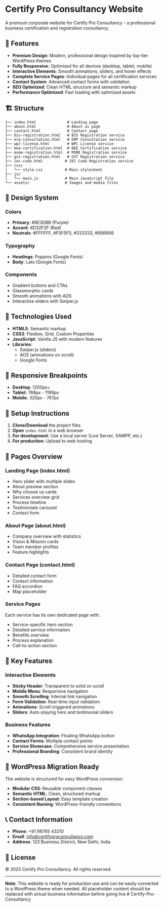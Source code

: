 # Certify Pro Consultancy Website

A premium corporate website for Certify Pro Consultancy - a professional business certification and registration consultancy.

## 🌟 Features

- **Premium Design**: Modern, professional design inspired by top-tier WordPress themes
- **Fully Responsive**: Optimized for all devices (desktop, tablet, mobile)
- **Interactive Elements**: Smooth animations, sliders, and hover effects
- **Complete Service Pages**: Individual pages for all certification services
- **Contact System**: Advanced contact forms with validation
- **SEO Optimized**: Clean HTML structure and semantic markup
- **Performance Optimized**: Fast loading with optimized assets

## 🏗️ Structure

```
├── index.html              # Landing page
├── about.html              # About us page
├── contact.html            # Contact page
├── bis-registration.html   # BIS Registration service
├── erp-consultation.html   # ERP Consultation service
├── wpc-license.html        # WPC License service
├── bee-certification.html  # BEE Certification service
├── msme-registration.html  # MSME Registration service
├── gst-registration.html   # GST Registration service
├── iec-code.html          # IEC Code Registration service
├── css/
│   └── style.css          # Main stylesheet
├── js/
│   └── main.js            # Main JavaScript file
└── assets/                # Images and media files
```

## 🎨 Design System

### Colors
- **Primary**: #8E3DBB (Purple)
- **Accent**: #D32F2F (Red)
- **Neutrals**: #FFFFFF, #F5F5F5, #333333, #666666

### Typography
- **Headings**: Poppins (Google Fonts)
- **Body**: Lato (Google Fonts)

### Components
- Gradient buttons and CTAs
- Glassmorphic cards
- Smooth animations with AOS
- Interactive sliders with Swiper.js

## 🚀 Technologies Used

- **HTML5**: Semantic markup
- **CSS3**: Flexbox, Grid, Custom Properties
- **JavaScript**: Vanilla JS with modern features
- **Libraries**:
  - Swiper.js (sliders)
  - AOS (animations on scroll)
  - Google Fonts

## 📱 Responsive Breakpoints

- **Desktop**: 1200px+
- **Tablet**: 768px - 1199px
- **Mobile**: 320px - 767px

## 🔧 Setup Instructions

1. **Clone/Download** the project files
2. **Open** `index.html` in a web browser
3. **For development**: Use a local server (Live Server, XAMPP, etc.)
4. **For production**: Upload to web hosting

## 📄 Pages Overview

### Landing Page (index.html)
- Hero slider with multiple slides
- About preview section
- Why choose us cards
- Services overview grid
- Process timeline
- Testimonials carousel
- Contact form

### About Page (about.html)
- Company overview with statistics
- Vision & Mission cards
- Team member profiles
- Feature highlights

### Contact Page (contact.html)
- Detailed contact form
- Contact information
- FAQ accordion
- Map placeholder

### Service Pages
Each service has its own dedicated page with:
- Service-specific hero section
- Detailed service information
- Benefits overview
- Process explanation
- Call-to-action section

## 🎯 Key Features

### Interactive Elements
- **Sticky Header**: Transparent to solid on scroll
- **Mobile Menu**: Responsive navigation
- **Smooth Scrolling**: Internal link navigation
- **Form Validation**: Real-time input validation
- **Animations**: Scroll-triggered animations
- **Sliders**: Auto-playing hero and testimonial sliders

### Business Features
- **WhatsApp Integration**: Floating WhatsApp button
- **Contact Forms**: Multiple contact points
- **Service Showcase**: Comprehensive service presentation
- **Professional Branding**: Consistent brand identity

## 🔄 WordPress Migration Ready

The website is structured for easy WordPress conversion:
- **Modular CSS**: Reusable component classes
- **Semantic HTML**: Clean, structured markup
- **Section-based Layout**: Easy template creation
- **Consistent Naming**: WordPress-friendly conventions

## 📞 Contact Information

- **Phone**: +91 98765 43210
- **Email**: info@certifyproconnultancy.com
- **Address**: 123 Business District, New Delhi, India

## 📝 License

© 2025 Certify Pro Consultancy. All rights reserved.

---

**Note**: This website is ready for production use and can be easily converted to a WordPress theme when needed. All placeholder content should be replaced with actual business information before going live.#   C e r t i f y - P r o - C o n s u l t a n c y  
 